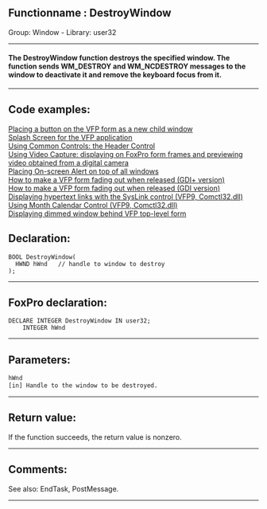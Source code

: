 <link rel="stylesheet" type="text/css" href="../../css/win32api.css">  
<link rel="stylesheet" href="https://cdnjs.cloudflare.com/ajax/libs/font-awesome/4.7.0/css/font-awesome.min.css">

## Functionname : DestroyWindow
Group: Window - Library: user32    
***  


#### The DestroyWindow function destroys the specified window. The function sends WM_DESTROY and WM_NCDESTROY messages to the window to deactivate it and remove the keyboard focus from it.
***  


## Code examples:
[Placing a button on the VFP form as a new child window](../../samples/sample_274.md)  
[Splash Screen for the VFP application](../../samples/sample_294.md)  
[Using Common Controls: the Header Control](../../samples/sample_298.md)  
[Using Video Capture: displaying on FoxPro form frames and previewing video obtained from a digital camera](../../samples/sample_437.md)  
[Placing On-screen Alert on top of all windows](../../samples/sample_504.md)  
[How to make a VFP form fading out when released (GDI+ version)](../../samples/sample_527.md)  
[How to make a VFP form fading out when released (GDI version)](../../samples/sample_528.md)  
[Displaying hypertext links with the SysLink control (VFP9, Comctl32.dll)](../../samples/sample_559.md)  
[Using Month Calendar Control (VFP9, Comctl32.dll)](../../samples/sample_560.md)  
[Displaying dimmed window behind VFP top-level form](../../samples/sample_578.md)  

## Declaration:
```foxpro  
BOOL DestroyWindow(
  HWND hWnd   // handle to window to destroy
);  
```  
***  


## FoxPro declaration:
```foxpro  
DECLARE INTEGER DestroyWindow IN user32;
	INTEGER hWnd  
```  
***  


## Parameters:
```txt  
hWnd
[in] Handle to the window to be destroyed.  
```  
***  


## Return value:
If the function succeeds, the return value is nonzero.  
***  


## Comments:
See also: EndTask, PostMessage.  
  
***  

